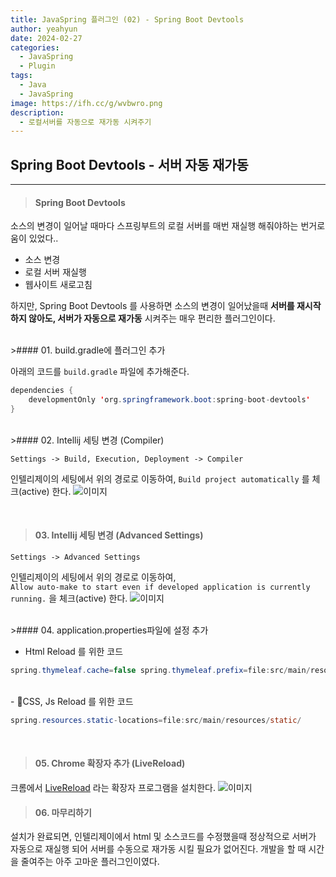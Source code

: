 ```yaml
---
title: JavaSpring 플러그인 (02) - Spring Boot Devtools
author: yeahyun
date: 2024-02-27
categories:
  - JavaSpring
  - Pluginㅤ
tags:
  - Java
  - JavaSpring
image: https://ifh.cc/g/wvbwro.png
description:
  - 로컬서버를 자동으로 재가동 시켜주기
---
```

## Spring Boot Devtools - 서버 자동 재가동
---
>#### Spring Boot Devtools

소스의 변경이 일어날 때마다 스프링부트의 로컬 서버를 매번 재실행 해줘야하는 번거로움이 있었다..

- 소스 변경
- 로컬 서버 재실행
- 웹사이트 새로고침

하지만, Spring Boot Devtools 를 사용하면 소스의 변경이 일어났을때 **서버를 재시작하지 않아도, 서버가 자동으로 재가동** 시켜주는 매우 편리한 플러그인이다.

<BR>
>#### 01. build.gradle에 플러그인 추가

아래의 코드를 `build.gradle` 파일에 추가해준다.
```java
dependencies {  
    developmentOnly 'org.springframework.boot:spring-boot-devtools'
}
```

<br>
>#### 02. Intellij 세팅 변경 (Compiler)

`Settings -> Build, Execution, Deployment -> Compiler`

인텔리제이의 세팅에서 위의 경로로 이동하여, `Build project automatically` 를 체크(active) 한다.
![이미지](https://ifh.cc/g/fQ5wgJ.png)

<BR>

>#### 03. Intellij 세팅 변경 (Advanced Settings)

`Settings -> Advanced Settings`

인텔리제이의 세팅에서 위의 경로로 이동하여,   
`Allow auto-make to start even if developed application is currently running.`
을 체크(active) 한다.
![이미지](https://ifh.cc/g/m1LPoj.png)

<br>
>#### 04. application.properties파일에 설정 추가

- Html Reload 를 위한 코드

```java
spring.thymeleaf.cache=false spring.thymeleaf.prefix=file:src/main/resources/templates/
```
<br>
- CSS, Js Reload 를 위한 코드

```java
spring.resources.static-locations=file:src/main/resources/static/
```


<br>

>#### 05. Chrome 확장자 추가 (LiveReload)

크롬에서 [LiveReload](https://chromewebstore.google.com/detail/livereload/jnihajbhpnppcggbcgedagnkighmdlei) 라는 확장자 프로그램을 설치한다.
![이미지](https://ifh.cc/g/8K7kWp.png)


>#### 06. 마무리하기

설치가 완료되면, 인텔리제이에서 html 및 소스코드를 수정했을때 정상적으로 서버가 자동으로 재실행 되어 서버를 수동으로 재가동 시킬 필요가 없어진다. 개발을 할 때 시간을 줄여주는 아주 고마운 플러그인이였다. 